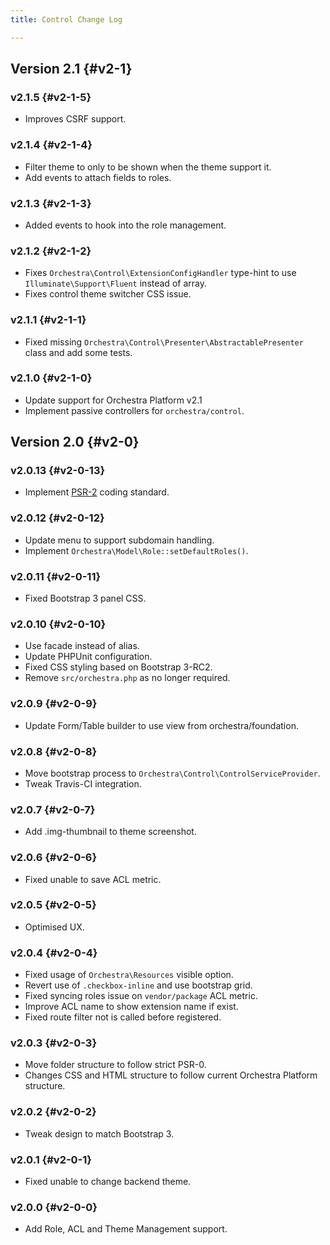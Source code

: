 ```yaml
---
title: Control Change Log

---
```


## Version 2.1 {#v2-1}

### v2.1.5 {#v2-1-5}

* Improves CSRF support.

### v2.1.4 {#v2-1-4}

* Filter theme to only to be shown when the theme support it.
* Add events to attach fields to roles.


### v2.1.3 {#v2-1-3}

* Added events to hook into the role management.

### v2.1.2 {#v2-1-2}

* Fixes `Orchestra\Control\ExtensionConfigHandler` type-hint to use `Illuminate\Support\Fluent` instead of array.
* Fixes control theme switcher CSS issue.

### v2.1.1 {#v2-1-1}

* Fixed missing `Orchestra\Control\Presenter\AbstractablePresenter` class and add some tests.

### v2.1.0 {#v2-1-0}

* Update support for Orchestra Platform v2.1
* Implement passive controllers for `orchestra/control`.

## Version 2.0 {#v2-0}

### v2.0.13 {#v2-0-13}

* Implement [PSR-2](https://github.com/php-fig/fig-standards/blob/master/accepted/PSR-2-coding-style-guide.md) coding standard.

### v2.0.12 {#v2-0-12}

* Update menu to support subdomain handling.
* Implement `Orchestra\Model\Role::setDefaultRoles()`.

### v2.0.11 {#v2-0-11}

* Fixed Bootstrap 3 panel CSS.

### v2.0.10 {#v2-0-10}

* Use facade instead of alias.
* Update PHPUnit configuration.
* Fixed CSS styling based on Bootstrap 3-RC2.
* Remove `src/orchestra.php` as no longer required.

### v2.0.9 {#v2-0-9}

* Update Form/Table builder to use view from orchestra/foundation.

### v2.0.8 {#v2-0-8}

* Move bootstrap process to `Orchestra\Control\ControlServiceProvider`.
* Tweak Travis-CI integration.

### v2.0.7 {#v2-0-7}

* Add .img-thumbnail to theme screenshot.

### v2.0.6 {#v2-0-6}

* Fixed unable to save ACL metric.

### v2.0.5 {#v2-0-5}

* Optimised UX.

### v2.0.4 {#v2-0-4}

* Fixed usage of `Orchestra\Resources` visible option.
* Revert use of `.checkbox-inline` and use bootstrap grid.
* Fixed syncing roles issue on `vendor/package` ACL metric.
* Improve ACL name to show extension name if exist.
* Fixed route filter not is called before registered.

### v2.0.3 {#v2-0-3}

* Move folder structure to follow strict PSR-0.
* Changes CSS and HTML structure to follow current Orchestra Platform structure.

### v2.0.2 {#v2-0-2}

* Tweak design to match Bootstrap 3.

### v2.0.1 {#v2-0-1}

* Fixed unable to change backend theme.

### v2.0.0 {#v2-0-0}

* Add Role, ACL and Theme Management support.

